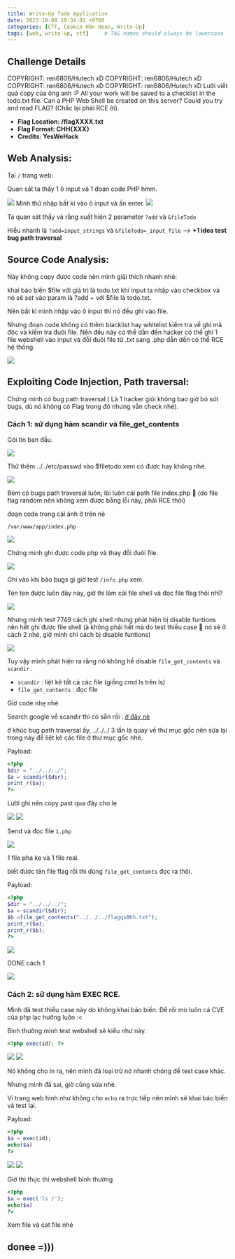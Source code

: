 ```yaml
---
title: Write-Up Todo Application
date: 2023-10-08 10:34:01 +0700
categories: [CTF, Cookie Hân Hoan, Write-Up]
tags: [web, write-up, ctf]     # TAG names should always be lowercase
---
```


## **Challenge Details**
COPYRIGHT: ren6806/Hutech xD 
COPYRIGHT: ren6806/Hutech xD 
COPYRIGHT: ren6806/Hutech xD 
COPYRIGHT: ren6806/Hutech xD 
Lười viết quá copy của ông anh :P
All your work will be saved to a checklist in the todo.txt file. Can a PHP Web Shell be created on this server? Could you try and read FLAG? (Chắc lại phải RCE ời).

- **Flag Location: /flagXXXX.txt**
- **Flag Format: CHH{XXX}**
- **Credits: YesWeHack**

## **Web Analysis:**

Tại `/` trang web:

Quan sát ta thấy 1 ô input và 1 đoạn code PHP hmm.

<img src="/assets/writeup/cookie/TodoApplication/0.png">
Mình thử nhập bất kì vào ô input và ấn enter.

<img src="/assets/writeup/cookie/TodoApplication/1.png">

Ta quan sát thấy và rằng xuất hiện 2 parameter `?add` và `&fileTodo` 

Hiểu nhanh là `?add=input_strings` và  `&fileTodo=_input_file` —> **+1 idea test bug path traversal**

## **Source Code Analysis:**

Này không copy được code nên mình giải thích nhanh nhé:

khai báo biến $file với giá trị là todo.txt khi input ta nhập vào checkbox và nó sẽ set vào param là ?add + với $file là todo.txt.

Nên bất kì mình nhập vào ô input thì nó đều ghi vào file.

Nhưng đoạn code không có thêm blacklist hay whitelist kiểm tra về ghi mã độc và kiểm tra đuôi file. Nên đều này có thể dẫn đến hacker có thể ghi 1 file webshell vào input và đỗi đuôi file từ .txt sang .php dẫn dến có thể RCE hệ thống.

<img src="/assets/writeup/cookie/TodoApplication/2.png">

## **Exploiting Code Injection, Path traversal:**

Chứng minh có bug path traversal ( Là 1 hacker giỏi không bao giờ bỏ sót bugs, dù nó không có Flag trong đó nhưng vẫn check nhé).

### Cách 1: sử dụng hàm scandir và file_get_contents

Gói tin ban đầu.

<img src="/assets/writeup/cookie/TodoApplication/3.png">

Thử thêm ../../etc/passwd vào $filetodo xem có được hay không nhé.

<img src="/assets/writeup/cookie/TodoApplication/4.png">

Bèm có bugs path traversal luôn, lòi luôn cái path file index.php 🙂 (do file flag random nên không xem được bằng lỗi này, phải RCE thôi)

đoạn code trong cái ảnh ở trên nè

`/var/www/app/index.php`

<img src="/assets/writeup/cookie/TodoApplication/5.png">

Chứng minh ghi được code php và thay đỗi đuôi file.

<img src="/assets/writeup/cookie/TodoApplication/6.png">

Ghi vào khi báo bugs gì giờ test `/info.php` xem. 

Tèn ten được luôn đây này, giờ thì làm cái file shell và đọc file flag thôi nhỉ?

<img src="/assets/writeup/cookie/TodoApplication/7.png">

Nhưng mình test 7749 cách ghi shell nhưng phát hiện bị disable funtions nên hết ghi được file shell
(à không phải hết mà do test thiếu case 🙂 nó sẽ ở cách 2 nhé, giờ mình chỉ cách bị disable funtions)

<img src="/assets/writeup/cookie/TodoApplication/8.png">

Tuy vậy mình phát hiện ra rằng nó không hề disable `file_get_contents` và `scandir` .

- `scandir` : liệt kê tất cả các file (giống cmd ls trên ls)
- `file_get_contents` : đọc file

Giờ code nhẹ nhé

Search google về scandir thì có sẵn rồi : [ở đây nè](https://www.w3schools.com/php/func_directory_scandir.asp)

ở khúc bug path traversal ấy, ../../../ 3 lần là quay về thư mục gốc nên sửa lại trong này để liệt kê các file ở thư mục gốc nhé.

Payload: 

```php
<?php
$dir = "../../../";
$a = scandir($dir);
print_r($a);
?>
```

Lười ghi nên copy past qua đây cho lẹ

<img src="/assets/writeup/cookie/TodoApplication/9.png">

<img src="/assets/writeup/cookie/TodoApplication/10.png">

Send và đọc file `1.php`

<img src="/assets/writeup/cookie/TodoApplication/11.png">

1 file pha ke và 1 file real.

biết được tên file flag rồi thì dùng `file_get_contents` đọc ra thôi.

Payload:

```php
<?php
$dir = "../../../";
$a = scandir($dir);
$b =file_get_contents("../../../flagqsBKh.txt");
print_r($a);
print_r($b);
?>
```

<img src="/assets/writeup/cookie/TodoApplication/12.png">

DONE cách 1

<img src="/assets/writeup/cookie/TodoApplication/13.png">

### Cách 2: sử dụng hàm EXEC RCE.

Mình đã test thiếu case này do không khai báo biến. Để rồi mò luôn cả CVE của php lạc hướng luôn :<

Bình thường mình test webshell sẽ kiểu như này.

```php
<?php exec(id); ?>
```

<img src="/assets/writeup/cookie/TodoApplication/14.png">

<img src="/assets/writeup/cookie/TodoApplication/15.png">

Nó không cho in ra, nên mình đã loại trừ nó nhanh chóng để test case khác.

Nhưng mình đã sai, giờ cũng sửa nhé.

Vì trang web hình như không cho `echo` ra trực tiếp nên mình sẽ khai báo biến và test lại.

Payload:

```php
<?php
$a = exec(id);
echo($a)
?>
```

<img src="/assets/writeup/cookie/TodoApplication/16.png">

<img src="/assets/writeup/cookie/TodoApplication/17.png">

Giờ thì thực thi webshell bình thường

```php
<?php
$a = exec('ls /');
echo($a)
?>
```

Xem file và cat file nhé

donee =)))
----------------------------------------------------------------------------------------------------------

